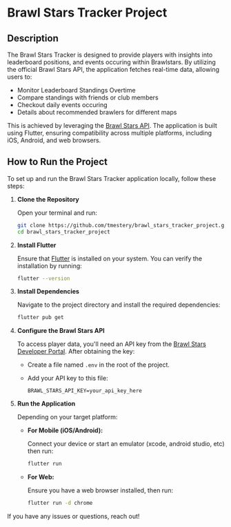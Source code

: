 # Brawl Stars Tracker Project

## Description

The Brawl Stars Tracker is designed to provide players with insights into leaderboard positions, and events occuring within Brawlstars. By utilizing the official Brawl Stars API, the application fetches real-time data, allowing users to:

- Monitor Leaderboard Standings Overtime
- Compare standings with friends or club members
- Checkout daily events occuring
- Details about recommended brawlers for different maps

This is achieved by leveraging the [Brawl Stars API](https://developer.brawlstars.com/).
The application is built using Flutter, ensuring compatibility across multiple platforms, including iOS, Android, and web browsers.

## How to Run the Project

To set up and run the Brawl Stars Tracker application locally, follow these steps:

1. **Clone the Repository**

   Open your terminal and run:

   ```bash
   git clone https://github.com/tmestery/brawl_stars_tracker_project.git
   cd brawl_stars_tracker_project
   ```

2. **Install Flutter**

   Ensure that [Flutter](https://flutter.dev/docs/get-started/install) is installed on your system. You can verify the installation by running:

   ```bash
   flutter --version
   ```

3. **Install Dependencies**

   Navigate to the project directory and install the required dependencies:

   ```bash
   flutter pub get
   ```

4. **Configure the Brawl Stars API**

   To access player data, you'll need an API key from the [Brawl Stars Developer Portal](https://developer.brawlstars.com/). After obtaining the key:

   - Create a file named `.env` in the root of the project.
   - Add your API key to this file:

     ```
     BRAWL_STARS_API_KEY=your_api_key_here
     ```

5. **Run the Application**

   Depending on your target platform:

   - **For Mobile (iOS/Android):**

     Connect your device or start an emulator (xcode, android studio, etc) then run:

     ```bash
     flutter run
     ```

   - **For Web:**

     Ensure you have a web browser installed, then run:

     ```bash
     flutter run -d chrome
     ```
     
If you have any issues or questions, reach out!

